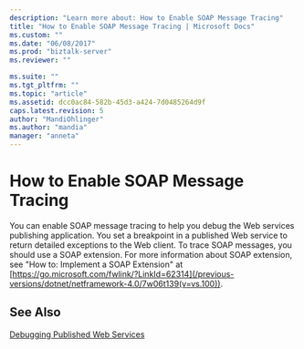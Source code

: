 ```yaml
---
description: "Learn more about: How to Enable SOAP Message Tracing"
title: "How to Enable SOAP Message Tracing | Microsoft Docs"
ms.custom: ""
ms.date: "06/08/2017"
ms.prod: "biztalk-server"
ms.reviewer: ""

ms.suite: ""
ms.tgt_pltfrm: ""
ms.topic: "article"
ms.assetid: dcc0ac84-582b-45d3-a424-7d0485264d9f
caps.latest.revision: 5
author: "MandiOhlinger"
ms.author: "mandia"
manager: "anneta"
---
```

# How to Enable SOAP Message Tracing
You can enable SOAP message tracing to help you debug the Web services publishing application. You set a breakpoint in a published Web service to return detailed exceptions to the Web client. To trace SOAP messages, you should use a SOAP extension. For more information about SOAP extension, see "How to: Implement a SOAP Extension" at [https://go.microsoft.com/fwlink/?LinkId=62314](/previous-versions/dotnet/netframework-4.0/7w06t139(v=vs.100)).

## See Also
 [Debugging Published Web Services](../core/debugging-published-web-services.md)